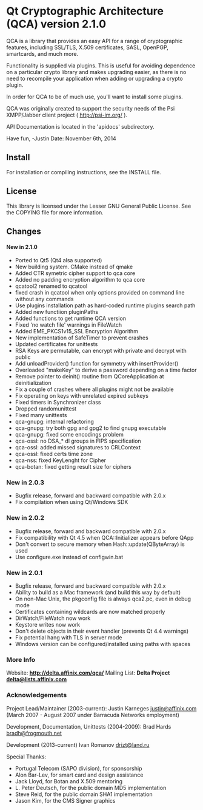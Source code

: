 # Qt Cryptographic Architecture (QCA) version 2.1.0

QCA is a library that provides an easy API for a range of cryptographic
features, including SSL/TLS, X.509 certificates, SASL, OpenPGP, smartcards,
and much more.

Functionality is supplied via plugins.  This is useful for avoiding
dependence on a particular crypto library and makes upgrading easier,
as there is no need to recompile your application when adding or
upgrading a crypto plugin.

In order for QCA to be of much use, you'll want to install some plugins.

QCA was originally created to support the security needs of the
Psi XMPP/Jabber client project ( http://psi-im.org/ ).

API Documentation is located in the 'apidocs' subdirectory.

Have fun,
-Justin
Date: November 6th, 2014


## Install
  For installation or compiling instructions, see the INSTALL file.


## License
  This library is licensed under the Lesser GNU General Public License.  See
  the COPYING file for more information.


## Changes

#### New in 2.1.0
  - Ported to Qt5 (Qt4 alsa supported)
  - New building system. CMake instead of qmake
  - Added CTR symetric cipher support to qca core
  - Added no padding encryption algorithm to qca core
  - qcatool2 renamed to qcatool
  - fixed crash in qcatool when only options provided on command line without any commands
  - Use plugins installation path as hard-coded runtime plugins search path
  - Added new functiion pluginPaths
  - Added functions to get runtime QCA version
  - Fixed 'no watch file' warnings in FileWatch
  - Added EME_PKCS1v15_SSL Encryption Algorithm
  - New implementation of SafeTimer to prevent crashes
  - Updated certificates for unittests
  - RSA Keys are permutable, can encrypt with private and decrypt with public
  - Add unloadProvider() function for symmetry with insertProvider()
  - Overloaded "makeKey" to derive a password depending on a time factor
  - Remove pointer to deinit() routine from QCoreApplication at deinitialization
  - Fix a couple of crashes where all plugins might not be available
  - Fix operating on keys with unrelated expired subkeys
  - Fixed timers in Synchronizer class
  - Dropped randomunittest
  - Fixed many unittests
  - qca-gnupg: internal refactoring
  - qca-gnupg: try both gpg and gpg2 to find gnupg executable
  - qca-gnupg: fixed some encodings problem
  - qca-ossl: no DSA_* dl groups in FIPS specification
  - qca-ossl: added missed signatures to CRLContext
  - qca-ossl: fixed certs time zone
  - qca-nss: fixed KeyLenght for Cipher
  - qca-botan: fixed getting result size for ciphers

### New in 2.0.3
  - Bugfix release, forward and backward compatible with 2.0.x
  - Fix compilation when using Qt/Windows SDK

### New in 2.0.2
  - Bugfix release, forward and backward compatible with 2.0.x
  - Fix compatibility with Qt 4.5 when QCA::Initializer appears before QApp
  - Don't convert to secure memory when Hash::update(QByteArray) is used
  - Use configure.exe instead of configwin.bat

### New in 2.0.1
  - Bugfix release, forward and backward compatible with 2.0.x
  - Ability to build as a Mac framework (and build this way by default)
  - On non-Mac Unix, the pkgconfig file is always qca2.pc, even in debug mode
  - Certificates containing wildcards are now matched properly
  - DirWatch/FileWatch now work
  - Keystore writes now work
  - Don't delete objects in their event handler (prevents Qt 4.4 warnings)
  - Fix potential hang with TLS in server mode
  - Windows version can be configured/installed using paths with spaces

### More Info

Website: __http://delta.affinix.com/qca/__
Mailing List: __Delta Project <delta@lists.affinix.com>__

### Acknowledgements

Project Lead/Maintainer (2003-current):
  Justin Karneges <justin@affinix.com>
  (March 2007 - August 2007 under Barracuda Networks employment)

Development, Documentation, Unittests (2004-2009):
  Brad Hards <bradh@frogmouth.net>

Development (2013-current)
  Ivan Romanov <drizt@land.ru>

Special Thanks:
- Portugal Telecom (SAPO division), for sponsorship
- Alon Bar-Lev, for smart card and design assistance
- Jack Lloyd, for Botan and X.509 mentoring
- L. Peter Deutsch, for the public domain MD5 implementation
- Steve Reid, for the public domain SHA1 implementation
- Jason Kim, for the CMS Signer graphics



